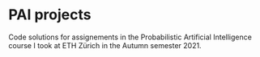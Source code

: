 # PAI projects
Code solutions for assignements in the Probabilistic Artificial Intelligence course I took at ETH Zürich in the Autumn semester 2021.
